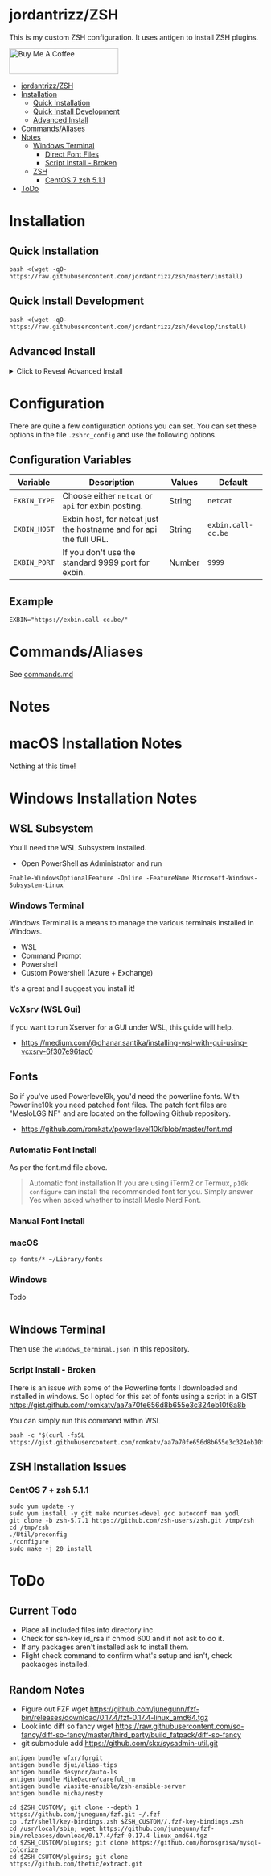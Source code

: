 # jordantrizz/ZSH
This is my custom ZSH configuration. It uses antigen to install ZSH plugins.

<a href="https://www.buymeacoffee.com/jordantrask" target="_blank"><img src="https://cdn.buymeacoffee.com/buttons/default-orange.png" alt="Buy Me A Coffee" style="height: 51px !important;width: 217px !important;" ></a>

<!--ts-->
   * [jordantrizz/ZSH](#jordantrizzzsh)
   * [Installation](#installation)
      * [Quick Installation](#quick-installation)
      * [Quick Install Development](#quick-install-development)
      * [Advanced Install](#advanced-install)
   * [Commands/Aliases](#commandsaliases)
   * [Notes](#notes)
      * [Windows Terminal](#windows-terminal)
         * [Direct Font Files](#direct-font-files)
         * [Script Install - Broken](#script-install---broken)
      * [ZSH](#zsh)
         * [CentOS 7   zsh 5.1.1](#centos-7--zsh-511)
   * [ToDo](#todo)

<!-- Added by: jtrask, at: Fri Dec 18 08:46:08 EST 2020 -->

<!--te-->

# Installation
## Quick Installation
```
bash <(wget -qO- https://raw.githubusercontent.com/jordantrizz/zsh/master/install)
```

## Quick Install Development
```
bash <(wget -qO- https://raw.githubusercontent.com/jordantrizz/zsh/develop/install)
```

## Advanced Install
<details><summary>Click to Reveal Advanced Install</summary>
<p>
If you don't want to have zsh within your home directory, then use the following.
1. Ensure you have zsh shell
```apt-get install zsh```
2. Clone repository to the directory of your choise
```git clone https://github.com/jordantrizz/zsh```
3. Copy .zshrc_install to ~/.zshrc or $HOME/.zshrc
```cp zsh/.zshrc_install ~/.zshrc```
4. Edit $ZSH_ROOT variable in your new ~/.zshrc to the path to the git cloned repository
***WARNING: don't use ~ use $HOME instead, as tilde doesn't work with zsh***
```sed -i 's/CHANGEME/zsh/g' .zshrc```
5. Restart your terminal/shell
</p>
</details>

# Configuration
There are quite a few configuration options you can set. You can set these options in the file `.zshrc_config` and use the following options.

## Configuration Variables
| Variable        	| Description                                                                                           | Values                     	| Default     	|
|-----------------	|------------------------------------------------------------------------------------------------------ |----------------------------	|-------------	|
| `EXBIN_TYPE`          | Choose either `netcat` or `api` for exbin posting.                                            | String                     	| `netcat`      	|
| `EXBIN_HOST`        	| Exbin host, for netcat just the hostname and for api the full URL.                                    | String                  	| `exbin.call-cc.be` 	|
| `EXBIN_PORT`		| If you don't use the standard 9999 port for exbin.							| Number			| `9999`		|

## Example
```
EXBIN="https://exbin.call-cc.be/"
```

# Commands/Aliases
See [commands.md](Commands)

# Notes

# macOS Installation Notes
Nothing at this time!

# Windows Installation Notes
## WSL Subsystem
You'll need the WSL Subsystem installed.
* Open PowerShell as Administrator and run
```
Enable-WindowsOptionalFeature -Online -FeatureName Microsoft-Windows-Subsystem-Linux
```
### Windows Terminal
Windows Terminal is a means to manage the various terminals installed in Windows.

* WSL
* Command Prompt
* Powershell
* Custom Powershell (Azure + Exchange)

It's a great and I suggest you install it!

### VcXsrv (WSL Gui)
If you want to run Xserver for a GUI under WSL, this guide will help.

* https://medium.com/@dhanar.santika/installing-wsl-with-gui-using-vcxsrv-6f307e96fac0

## Fonts
So if you've used Powerlevel9k, you'd need the powerline fonts. With Powerline10k you need patched font files. The patch font files are "MesloLGS NF" and are located on the following Github repository.

* https://github.com/romkatv/powerlevel10k/blob/master/font.md

### Automatic Font Install
As per the font.md file above.

>Automatic font installation
>If you are using iTerm2 or Termux, `p10k configure` can install the recommended font for you. Simply answer Yes when asked whether to install Meslo Nerd Font.


### Manual Font Install

### macOS
```
cp fonts/* ~/Library/fonts
```

### Windows
Todo
```
```

## Windows Terminal
Then use the ```windows_terminal.json``` in this repository.

### Script Install - Broken
There is an issue with some of the Powerline fonts I downloaded and installed in windows. So I opted for this set of fonts using a script in a GIST https://gist.github.com/romkatv/aa7a70fe656d8b655e3c324eb10f6a8b

You can simply run this command within WSL

```
bash -c "$(curl -fsSL https://gist.githubusercontent.com/romkatv/aa7a70fe656d8b655e3c324eb10f6a8b/raw/install_meslo_wsl.sh)"
```

## ZSH Installation Issues
### CentOS 7 + zsh 5.1.1
```
sudo yum update -y
sudo yum install -y git make ncurses-devel gcc autoconf man yodl
git clone -b zsh-5.7.1 https://github.com/zsh-users/zsh.git /tmp/zsh
cd /tmp/zsh
./Util/preconfig
./configure
sudo make -j 20 install
```

# ToDo
## Current Todo
* Place all included files into directory inc
* Check for ssh-key id_rsa if chmod 600 and if not ask to do it.
* If any packages aren't installed ask to install them.
* Flight check command to confirm what's setup and isn't, check packacges installed.


## Random Notes
- Figure out FZF wget https://github.com/junegunn/fzf-bin/releases/download/0.17.4/fzf-0.17.4-linux_amd64.tgz
- Look into diff so fancy wget https://raw.githubusercontent.com/so-fancy/diff-so-fancy/master/third_party/build_fatpack/diff-so-fancy
- git submodule add https://github.com/skx/sysadmin-util.git

```
antigen bundle wfxr/forgit
antigen bundle djui/alias-tips
antigen bundle desyncr/auto-ls
antigen bundle MikeDacre/careful_rm
antigen bundle viasite-ansible/zsh-ansible-server
antigen bundle micha/resty

cd $ZSH_CUSTOM/; git clone --depth 1 https://github.com/junegunn/fzf.git ~/.fzf
cp .fzf/shell/key-bindings.zsh $ZSH_CUSTOM//.fzf-key-bindings.zsh
cd /usr/local/sbin; wget https://github.com/junegunn/fzf-bin/releases/download/0.17.4/fzf-0.17.4-linux_amd64.tgz
cd $ZSH_CUSTOM/plugins; git clone https://github.com/horosgrisa/mysql-colorize
cd $ZSH_CSUTOM/plguins; git clone https://github.com/thetic/extract.git
```

